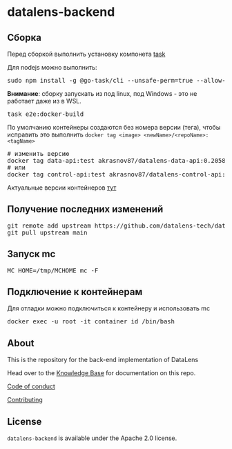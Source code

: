 # datalens-backend

## Сборка

Перед сборкой выполнить установку компонета [task](https://taskfile.dev/usage/)

Для nodejs можно выполнить:
<pre>
sudo npm install -g @go-task/cli --unsafe-perm=true --allow-root
</pre>

__Внимание__: сборку запускать из под linux, под Windows - это не работает даже из в WSL.

<pre>
task e2e:docker-build
</pre>

По умолчанию контейнеры создаются без номера версии (тега), чтобы исправить это выполнить `docker tag <image> <newName>/<repoName>:<tagName>`

<pre>
# изменить версию
docker tag data-api:test akrasnov87/datalens-data-api:0.2058.0
# или
docker tag control-api:test akrasnov87/datalens-control-api:0.2058.0
</pre>

Актуальные версии контейнеров [тут](https://github.com/datalens-tech/datalens/blob/main/versions-config.json)

## Получение последних изменений

<pre>
git remote add upstream https://github.com/datalens-tech/datalens-backend.git
git pull upstream main
</pre>

## Запуск mc

<pre>
MC_HOME=/tmp/MCHOME mc -F
</pre>

## Подключение к контейнерам

Для отладки можно подключиться к контейнеру и использовать mc
<pre>
docker exec -u root -it container_id /bin/bash
</pre>

## About

This is the repository for the back-end implementation of DataLens

Head over to the [Knowledge Base](kb/index.md) for documentation on this repo.

[Code of conduct](CODE_OF_CONDUCT.md)

[Contributing](CONTRIBUTING.md)

## License

`datalens-backend` is available under the Apache 2.0 license.
